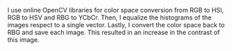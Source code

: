 I use online OpenCV libraries for color space conversion from RGB to HSI, RGB to HSV and RBG to YCbCr. Then, I equalize the histograms of the images respect to a single vector. Lastly, I convert the color space back to RBG and save each image. This resulted in an increase in the contrast of this image.
